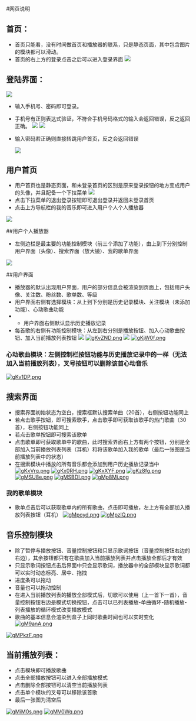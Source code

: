 #网页说明



## 首页：
+ 首页只能看，没有时间做首页和播放器的联系，只是静态页面，其中包含图片的模块都可以滑动。
+ 首页的右上方的登录点击之后可以进入登录界面
 ![](https://ftp.bmp.ovh/imgs/2021/05/ab2f1a8b3e3a4d6c.png)

## 登陆界面：
 ![](https://ftp.bmp.ovh/imgs/2021/05/19f90b10e0e6a1ad.png)

+	输入手机号、密码即可登录。

+	手机号有正则表达式验证，不符合手机号码格式的输入会返回错误，反之返回正确。
![](https://ftp.bmp.ovh/imgs/2021/05/a10d8a8f1d41dce7.png)
![](https://ftp.bmp.ovh/imgs/2021/05/beacede1de0448e3.png)

+	输入密码若正确则直接转跳用户首页，反之会返回错误	
	
	![](https://ftp.bmp.ovh/imgs/2021/05/68abd3ce4b25e4d5.png)

##	用户首页
+ 用户首页也是静态页面，和未登录首页的区别是原来登录按钮的地方变成用户的头像，并且配备一个下拉菜单
![](https://ftp.bmp.ovh/imgs/2021/05/368a1807d3cc14a6.png)
+ 点击下拉菜单的退出登录按钮即可退出登录并返回未登录首页
+ 点击上方导航栏的我的音乐即可进入用户个人个人播放器
 
![](https://ftp.bmp.ovh/imgs/2021/05/28eb9186682dfdb4.png)

##用户个人播放器
+ 左侧边栏是最主要的功能控制模块（前三个添加了功能），由上到下分别控制用户界面（头像）、搜索界面（放大镜）、我的歌单界面

![](https://ftp.bmp.ovh/imgs/2021/05/cbb92f257fb770d6.png)




##用户界面
+ 播放器的默认出现用户界面，用户的部分信息会被渲染到页面上，包括用户头像、关注数、粉丝数、歌单数、等级
+ 用户界面右侧有选择模块：从上到下分别是历史记录模块、关注模块（未添加功能）、心动歌曲功能
+ + 用户界面右侧默认显示历史播放记录 
+ 每首歌的右侧有功能控制模块：从左到右分别是播放按钮、加入心动歌曲按钮、加入当前播放列表按钮
![](https://ftp.bmp.ovh/imgs/2021/05/73dfdcdcfc27f53c.png)
[![gKvZND.png](https://z3.ax1x.com/2021/05/05/gKvZND.png)](https://imgtu.com/i/gKvZND)
![](https://ftp.bmp.ovh/imgs/2021/05/ddc97a14a4e2c25c.png)
[![gKjW0f.png](https://z3.ax1x.com/2021/05/05/gKjW0f.png)](https://imgtu.com/i/gKjW0f)


### 心动歌曲模块：左侧控制栏按钮功能与历史播放记录中的一样（无法加入当前播放列表），叉号按钮可以删除该首心动音乐

[![gKv1DP.png](https://z3.ax1x.com/2021/05/05/gKv1DP.png)](https://imgtu.com/i/gKv1DP)



## 搜索界面
+ 搜索界面初始状态为空白，搜索框默认搜索单曲（20首），右侧按钮功能同上
+ 若点击歌手按钮，即可搜索歌手，点击歌手即可获取该歌手的热门歌曲（30首），右侧按钮功能同上
+ 若点击歌单按钮即可搜索该歌单
+ 点击歌单即可获取歌单中的歌曲，此时搜索界面右上方有两个按钮，分别是全部加入当前播放列表列表（耳机）和将该歌单加入我的歌单（最后一张图是当前播放列表中的状态）
+ 在搜索模块中播放的所有音乐都会添加到用户历史播放记录当中
[![gKxVrq.png](https://z3.ax1x.com/2021/05/05/gKxVrq.png)](https://imgtu.com/i/gKxVrq)
[![gKx0RH.png](https://z3.ax1x.com/2021/05/05/gKx0RH.png)](https://imgtu.com/i/gKx0RH)
[![gKxXYF.png](https://z3.ax1x.com/2021/05/05/gKxXYF.png)](https://imgtu.com/i/gKxXYF)
[![gKz8fg.png](https://z3.ax1x.com/2021/05/05/gKz8fg.png)](https://imgtu.com/i/gKz8fg)
[![gMSU8e.png](https://z3.ax1x.com/2021/05/05/gMSU8e.png)](https://imgtu.com/i/gMSU8e)
[![gMSBDI.png](https://z3.ax1x.com/2021/05/05/gMSBDI.png)](https://imgtu.com/i/gMSBDI)
[![gMp8Mj.png](https://z3.ax1x.com/2021/05/05/gMp8Mj.png)](https://imgtu.com/i/gMp8Mj)


### 我的歌单模块
+ 歌单点击后可以获取歌单内的所有歌曲，点击即可播放，左上方有全部加入播放列表按钮（耳机）
[![gMpoyd.png](https://z3.ax1x.com/2021/05/05/gMpoyd.png)](https://imgtu.com/i/gMpoyd)
[![gMpzlQ.png](https://z3.ax1x.com/2021/05/05/gMpzlQ.png)](https://imgtu.com/i/gMpzlQ)

## 音乐控制模块
+ 除了暂停与播放按钮、音量控制按钮和只显示歌词按钮（音量控制按钮右边的右边），其余按钮都只有在歌曲加入当前播放列表并点击播放全部后才有效
+ 只显示歌词按钮点击后界面中只会显示歌词，播放器中的全部模块显示歌词都可以实时动态标亮、居中、拖拽
+ 进度条可以拖动
+ 音量也可以拖动控制
+ 在进入当前播放列表的播放全部模式后，切歌可以使用（上一首下一首），音量控制按钮右边是模式切换按钮，点击可以已列表播放-单曲循环-随机播放-列表播放的循环模式改变播放模式
+ 歌曲的基本信息会渲染到盒子上同时歌曲时间也可以实时变化
[![gM9anA.png](https://z3.ax1x.com/2021/05/05/gM9anA.png)](https://imgtu.com/i/gM9anA)

[![gMPkzF.png](https://z3.ax1x.com/2021/05/05/gMPkzF.png)](https://imgtu.com/i/gMPkzF)

## 当前播放列表：
+ 点击模块即可播放歌曲
+ 点击全部播放按钮可以进入全部播放模式
+ 点击删除全部按钮可以清空当前播放列表
+ 点击单个模块的叉号可以移除该首歌
+ 最后一张图为清空后

[![gMiM0s.png](https://z3.ax1x.com/2021/05/05/gMiM0s.png)](https://imgtu.com/i/gMiM0s)
[![gMV0Wq.png](https://z3.ax1x.com/2021/05/05/gMV0Wq.png)](https://imgtu.com/i/gMV0Wq)





